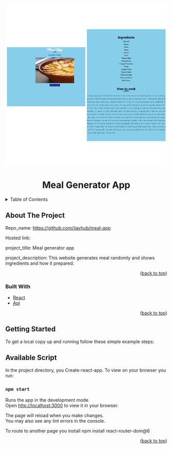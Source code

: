 <div id="top"></div>
<div align="center">
  <a href="">
    <img src='./src/img/meal-generator.png' alt="meal-generator">
  </a>
  <h1>Meal Generator App</h1>
</div>
<!-- TABLE OF CONTENTS -->
<details>
  <summary>Table of Contents</summary>
  <ol>
    <li>
      <a href="#about-the-project">About The Project</a>
      <ul>
          <li><a href="#built-with">Built With</a></li>
          <li><a href="#getting-started">Getting Started</a></li>
          <li><a href="#Available Script">Available Script</a></li>
         </ul>
    </li>      
  </ol>
</details>

## About The Project

<!-- [![Product Name Screen Shot][product-screenshot]](https://example.com) -->

Repo_name: https://github.com/ijayhub/meal-app

Hosted link: 

project_title: Meal generator app

project_description: This website generates meal randomly and shows ingredients and how it prepared.

<p align="right">(<a href="#top">back to top</a>)</p>

### Built With

* [React](https://reactjs.org/)
* [Api](https://www.themealdb.com/api.php)
<p align="right">(<a href="#top">back to top</a>)</p>

## Getting Started

To get a local copy up and running follow these simple example steps:
## Available Script

In the project directory, you  Create-react-app.
To view on your browser you run:

 ### `npm start`

Runs the app in the development mode.\
Open [http://localhost:3000](http://localhost:3000) to view it in your browser.

The page will reload when you make changes.\
You may also see any lint errors in the console.

To route to another page you install npm install react-router-dom@6

<p align="right">(<a href="#top">back to top</a>)</p>
